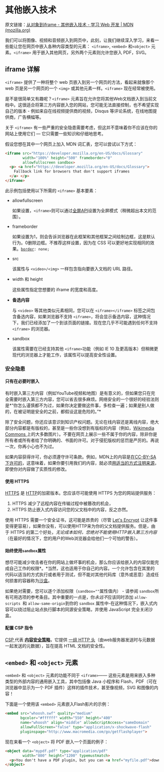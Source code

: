# 其他嵌入技术

原文链接：[从对象到iframe - 其他嵌入技术 - 学习 Web 开发 | MDN (mozilla.org)](https://developer.mozilla.org/zh-CN/docs/Learn/HTML/Multimedia_and_embedding/Other_embedding_technologies)

我们可以将图像、视频和音频嵌入到网页中，此刻，让我们继续深入学习，来看一些能让您在网页中嵌入各种内容类型的元素： `<iframe>`, `<embed>` 和`<object>` 元素。`<iframe>` 用于嵌入其他网页，另外两个元素则允许您嵌入 PDF，SVG。

## iframe 详解

`<iframe>` 提供了一种将整个 web 页嵌入到另一个网页的方法，看起来就像那个 web 页是另一个网页的一个 `<img>` 或其他元素一样。`<iframe>` 现在经常被使用。

是不是很简单又有趣呢？`<iframe>` 元素旨在允许您将其他Web文档嵌入到当前文档中。这很适合将第三方内容嵌入您的网站，您可能无法直接控制，也不希望实现自己的版本 - 例如来自在线视频提供商的视频，Disqus 等评论系统，在线地图提供商，广告横幅等。

关于 `<iframe>` 有一些严重的安全隐患需要考虑，但这并不意味着你不应该在你的网站上使用它们 — 它只需要一些知识和仔细地思考。

假设您想在其中一个网页上加入 MDN 词汇表，您可以尝试以下方式：

```html
<iframe src="https://developer.mozilla.org/en-US/docs/Glossary"
        width="100%" height="500" frameborder="0"
        allowfullscreen sandbox>
  <p> <a href="https://developer.mozilla.org/en-US/docs/Glossary">
    Fallback link for browsers that don't support iframes
  </a> </p>
</iframe>
```

此示例包括使用以下所需的 `<iframe>` 基本要素：

- allowfullscreen

  如果设置，`<iframe>`则可以通过[全屏API](https://developer.mozilla.org/zh-CN/docs/Web/API/Fullscreen_API)设置为全屏模式（稍微超出本文的范围）。

- frameborder

  如果设置为1，则会告诉浏览器在此框架和其他框架之间绘制边框，这是默认行为。0删除边框。不推荐这样设置，因为在 CSS 可以更好地实现相同的效果。[`border`](https://developer.mozilla.org/en-US/docs/Web/CSS/border)`: none;`

- src

  该属性与 `<video>/<img>` 一样包含指向要嵌入文档的 URL 路径。

- width 和 height

  这些属性指定您想要的 iframe 的宽度和高度。

- **备选内容**

  与 `<video>` 等其他类似元素相同，您可以在 `<iframe></iframe>` 标签之间包含备选内容，如果浏览器不支持 `<iframe>`，将会显示备选内容，这种情况下，我们已经添加了一个到该页面的链接。现在您几乎不可能遇到任何不支持 `<iframe>` 的浏览器。

- sandbox

  该属性需要在已经支持其他 `<iframe>`功能（例如 IE 10 及更高版本）但稍微更现代的浏览器上才能工作，该属性可以提高安全性设置。

### 安全隐患

#### 只有在必要时嵌入

有时嵌入第三方内容（例如YouTube视频和地图）是有意义的，但如果您只在完全需要时嵌入第三方内容，您可以省去很多麻烦。网络安全的一个很好的经验法则是*“你怎么谨慎都不为过，如果你决定要做这件事，多检查一遍；如果是别人做的，在被证明是安全的之前，都假设这是危险的。”*

除了安全问题，你还应该意识到知识产权问题。无论在线内容还是离线内容，绝大部分内容都是有版权的，甚至是一些你没想到有版权的内容（例如，[Wikimedia Commons ](https://commons.wikimedia.org/wiki/Main_Page)上的大多数图片）。不要在网页上展示一些不属于你的内容，除非你是所有者或所有者给了你明确的、书面的许可。对于侵犯版权的惩罚是严厉的。再说一次，你再小心也不为过。

如果内容获得许可，你必须遵守许可条款。例如，MDN上的内容是[在CC-BY-SA下许可的](https://developer.mozilla.org/zh-CN/docs/MDN/About#版权和许可)，这意味着，如果你要引用我们的内容，就必须[用适当的方式注明来源](https://wiki.creativecommons.org/wiki/Best_practices_for_attribution)，即使你对内容做了实质性的修改。



#### 使用 HTTPS

[HTTPS](https://developer.mozilla.org/en-US/docs/Glossary/HTTPS) 是 [HTTP](https://developer.mozilla.org/en-US/docs/Glossary/HTTP)的加密版本。您应该尽可能使用 HTTPS 为您的网站提供服务：

1. HTTPS 减少了远程内容在传输过程中被篡改的机会，
2. HTTPS 防止嵌入式内容访问您的父文档中的内容，反之亦然。

使用 HTTPS 需要一个安全证书，这可能是昂贵的（尽管 [Let's Encrypt](https://letsencrypt.org/) 让这件事变得更容易），如果你没有，可以使用HTTP来为你的父文档提供服务。但是，由于 HTTPS 的第二个好处，*无论成本如何，您绝对不能使用HTTP嵌入第三方内容*（在最好的情况下，您的用户的Web浏览器会给他们一个可怕的警告）。

#### 始终使用`sandbox`属性

想尽可能减少攻击者在你的网站上做坏事的机会，那么你应该给嵌入的内容仅能完成自己工作的权限*。*当然，这也适用于你自己的内容。一个允许包含在其里的代码以适当的方式执行或者用于测试，但不能对其他代码库（意外或恶意）造成任何损害的容器称为[沙盒](https://en.wikipedia.org/wiki/Sandbox_(computer_security))。

如果绝对需要，您可以逐个添加权限（`sandbox=""`属性值内） - 请参阅 `sandbox`所有可用选项的参考条目。其中重要的一点是，你*永远不*应该同时添加 `allow-scripts `和 `allow-same-origin`到你的 `sandbox` 属性中-在这种情况下，嵌入式内容可以绕过阻止站点执行脚本的同源安全策略，并使用 JavaScript 完全关闭沙盒。

#### 配置 CSP 指令

[CSP ](https://developer.mozilla.org/en-US/docs/Glossary/CSP)代表 **[内容安全策略](https://developer.mozilla.org/en-US/docs/Web/Security/CSP)**，它提供 [一组 HTTP 头](https://developer.mozilla.org/en-US/docs/Web/Security/CSP/CSP_policy_directives)（由web服务器发送时与元数据一起发送的元数据），旨在提高 HTML 文档的安全性。

## `<embed>` 和 `<object>` 元素

`<embed>` 和 `<object>` 元素的功能不同于 `<iframe>`—— 这些元素是用来嵌入多种类型的外部内容的通用嵌入工具，其中包括像 Java 小程序和 Flash，PDF（可在浏览器中显示为一个 PDF 插件）这样的插件技术，甚至像视频，SVG 和图像的内容！

下面是一个使用该 `<embed>` 元素嵌入Flash影片的示例：

```html
<embed src="whoosh.swf" quality="medium"
       bgcolor="#ffffff" width="550" height="400"
       name="whoosh" align="middle" allowScriptAccess="sameDomain"
       allowFullScreen="false" type="application/x-shockwave-flash"
       pluginspage="http://www.macromedia.com/go/getflashplayer">
```

现在来看一个 `<object>` 将 PDF 嵌入一个页面的例子：

```html
<object data="mypdf.pdf" type="application/pdf"
        width="800" height="1200" typemustmatch>
  <p>You don't have a PDF plugin, but you can <a href="myfile.pdf">download the PDF file.</a></p>
</object>
```

